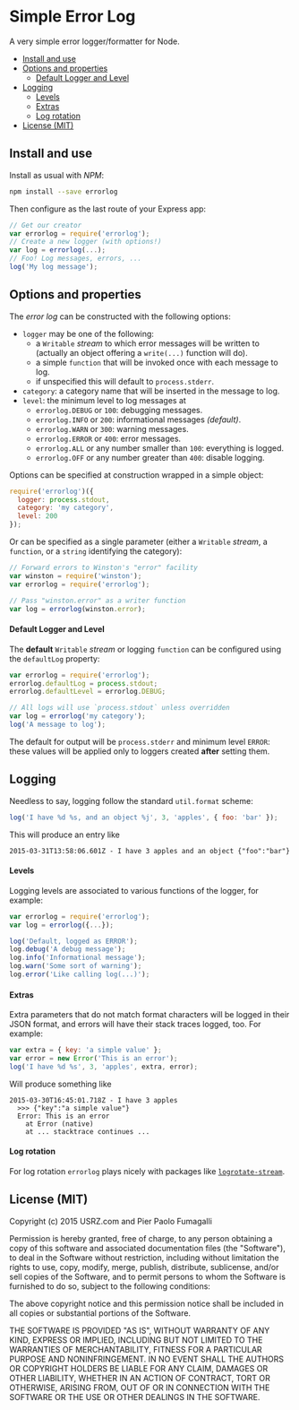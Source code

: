 Simple Error Log
================

A very simple error logger/formatter for Node.

* [Install and use](#install-and-use)
* [Options and properties](#options-and-properties)
  * [Default Logger and Level](#default-logger-and-level)
* [Logging](#logging)
  * [Levels](#levels)
  * [Extras](#extras)
  * [Log rotation](#log-rotation)
* [License (MIT)](#license-mit-)



Install and use
---------------

Install as usual with _NPM_:

```bash
npm install --save errorlog
```

Then configure as the last route of your Express app:

```javascript
// Get our creator
var errorlog = require('errorlog');
// Create a new logger (with options!)
var log = errorlog(...);
// Foo! Log messages, errors, ...
log('My log message');
```



Options and properties
----------------------

The _error log_ can be constructed with the following options:

* `logger` may be one of the following:
  * a `Writable` _stream_ to which error messages will be written to (actually
    an object offering a `write(...)` function will do).
  * a simple `function` that will be invoked once with each message to log.
  * if unspecified this will default to `process.stderr`.
* `category`: a category name that will be inserted in the message to log.
* `level`: the minimum level to log messages at
  * `errorlog.DEBUG` or `100`: debugging messages.
  * `errorlog.INFO`  or `200`: informational messages _(default)_.
  * `errorlog.WARN`  or `300`: warning messages.
  * `errorlog.ERROR` or `400`: error messages.
  * `errorlog.ALL` or any number smaller than `100`: everything is logged.
  * `errorlog.OFF` or any number greater than `400`: disable logging.

Options can be specified at construction wrapped in a simple object:

```javascript
require('errorlog')({
  logger: process.stdout,
  category: 'my category',
  level: 200
});
```

Or can be specified as a single parameter (either a `Writable` _stream_, a
`function`, or a `string` identifying the category):

```javascript
// Forward errors to Winston's "error" facility
var winston = require('winston');
var errorlog = require('errorlog');

// Pass "winston.error" as a writer function
var log = errorlog(winston.error);
```

#### Default Logger and Level

The **default** `Writable` _stream_ or logging `function` can be configured
using the `defaultLog` property:

```javascript
var errorlog = require('errorlog');
errorlog.defaultLog = process.stdout;
errorlog.defaultLevel = errorlog.DEBUG;

// All logs will use `process.stdout` unless overridden
var log = errorlog('my category');
log('A message to log');
```

The default for output will be `process.stderr` and minimum level `ERROR`:
these values will be applied only to loggers created **after** setting them.



Logging
-------

Needless to say, logging follow the standard `util.format` scheme:

```javascript
log('I have %d %s, and an object %j', 3, 'apples', { foo: 'bar' });
```

This will produce an entry like

```text
2015-03-31T13:58:06.601Z - I have 3 apples and an object {"foo":"bar"}
```

#### Levels

Logging levels are associated to various functions of the logger, for example:

```javascript
var errorlog = require('errorlog');
var log = errorlog({...});

log('Default, logged as ERROR');
log.debug('A debug message');
log.info('Informational message');
log.warn('Some sort of warning');
log.error('Like calling log(...)');
```


#### Extras

Extra parameters that do not match format characters will be logged in their
JSON format, and errors will have their stack traces logged, too. For example:

```javascript
var extra = { key: 'a simple value' };
var error = new Error('This is an error');
log('I have %d %s', 3, 'apples', extra, error);
```

Will produce something like

```text
2015-03-30T16:45:01.718Z - I have 3 apples
  >>> {"key":"a simple value"}
  Error: This is an error
    at Error (native)
    at ... stacktrace continues ...
```

#### Log rotation

For log rotation `errorlog` plays nicely with packages like
[`logrotate-stream`](https://www.npmjs.com/package/logrotate-stream).


License (MIT)
-------------

Copyright (c) 2015 USRZ.com and Pier Paolo Fumagalli

Permission is hereby granted, free of charge, to any person obtaining a copy of
this software and associated documentation files (the "Software"), to deal in
the Software without restriction, including without limitation the rights to
use, copy, modify, merge, publish, distribute, sublicense, and/or sell copies of
the Software, and to permit persons to whom the Software is furnished to do so,
subject to the following conditions:

The above copyright notice and this permission notice shall be included in all
copies or substantial portions of the Software.

THE SOFTWARE IS PROVIDED "AS IS", WITHOUT WARRANTY OF ANY KIND, EXPRESS OR
IMPLIED, INCLUDING BUT NOT LIMITED TO THE WARRANTIES OF MERCHANTABILITY,
FITNESS FOR A PARTICULAR PURPOSE AND NONINFRINGEMENT. IN NO EVENT SHALL THE
AUTHORS OR COPYRIGHT HOLDERS BE LIABLE FOR ANY CLAIM, DAMAGES OR OTHER
LIABILITY, WHETHER IN AN ACTION OF CONTRACT, TORT OR OTHERWISE, ARISING FROM,
OUT OF OR IN CONNECTION WITH THE SOFTWARE OR THE USE OR OTHER DEALINGS IN THE
SOFTWARE.

